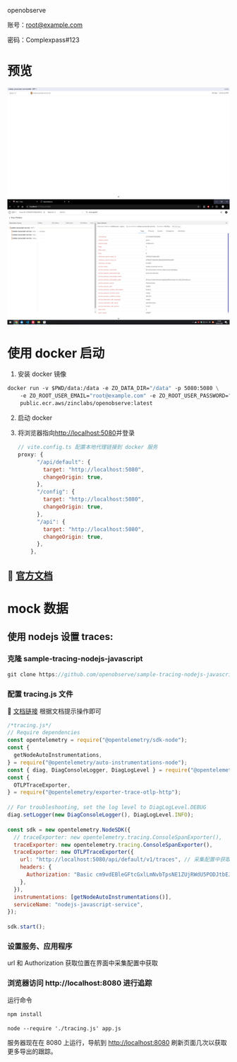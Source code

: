 openobserve

账号：root@example.com

密码：Complexpass#123

# 预览
![alt text](./src/assets/image.png)
![alt text](./src/assets/detail.png)



# 使用 docker 启动

1. 安装 docker  镜像

```dockerfile
docker run -v $PWD/data:/data -e ZO_DATA_DIR="/data" -p 5080:5080 \
    -e ZO_ROOT_USER_EMAIL="root@example.com" -e ZO_ROOT_USER_PASSWORD="Complexpass#123" \
    public.ecr.aws/zinclabs/openobserve:latest
```

2. 启动 docker
3. 将浏览器指向[http://localhost:5080](http://localhost:5080/)并登录

   ```js
   // vite.config.ts 配置本地代理链接到 docker 服务
   proxy: {
         "/api/default": {
           target: "http://localhost:5080",
           changeOrigin: true,
         },
         "/config": {
           target: "http://localhost:5080",
           changeOrigin: true,
         },
         "/api": {
           target: "http://localhost:5080",
           changeOrigin: true,
         },
       },
   ```

   



## :link: [官方文档](https://openobserve.ai/docs/)

# mock 数据


## 使用 nodejs 设置 traces: 


### 克隆 sample-tracing-nodejs-javascript
```js
git clone https://github.com/openobserve/sample-tracing-nodejs-javascript
```
### 配置 tracing.js 文件

 :link: [文档链接](https://openobserve.ai/docs/ingestion/traces/nodejs/) 根据文档提示操作即可

 
```js
/*tracing.js*/
// Require dependencies
const opentelemetry = require("@opentelemetry/sdk-node");
const {
  getNodeAutoInstrumentations,
} = require("@opentelemetry/auto-instrumentations-node");
const { diag, DiagConsoleLogger, DiagLogLevel } = require("@opentelemetry/api");
const {
  OTLPTraceExporter,
} = require("@opentelemetry/exporter-trace-otlp-http");

// For troubleshooting, set the log level to DiagLogLevel.DEBUG
diag.setLogger(new DiagConsoleLogger(), DiagLogLevel.INFO);

const sdk = new opentelemetry.NodeSDK({
  // traceExporter: new opentelemetry.tracing.ConsoleSpanExporter(),
  traceExporter: new opentelemetry.tracing.ConsoleSpanExporter(),
  traceExporter: new OTLPTraceExporter({
    url: "http://localhost:5080/api/default/v1/traces", // 采集配置中获取
    headers: {
      Authorization: "Basic cm9vdEBleGFtcGxlLmNvbTpsNE1ZUjRWdU5PODJtbEJJ", // 采集配置中获取
    },
  }),
  instrumentations: [getNodeAutoInstrumentations()],
  serviceName: "nodejs-javascript-service",
});

sdk.start();
```

### 设置服务、应用程序
url 和 Authorization 获取位置在界面中采集配置中获取

### 浏览器访问 http://localhost:8080 进行追踪

运行命令

```
npm install

node --require './tracing.js' app.js
```

服务器现在在 8080 上运行，导航到 [http://localhost:8080](http://localhost:8080/) 刷新页面几次以获取更多导出的跟踪。

